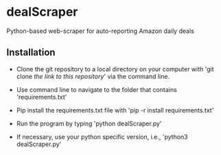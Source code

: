 # dealScraper  

Python-based web-scraper for auto-reporting Amazon daily deals

## Installation  

- Clone the git repository to a local directory on your computer with 'git clone *the link to this repository*' via the command line.  

- Use command line to navigate to the folder that contains 'requirements.txt'  

- Pip install the requirements.txt file with 'pip -r install requirements.txt'  

- Run the program by typing 'python dealScraper.py'  

- If necessary, use your python specific version, i.e., 'python3 dealScraper.py'

